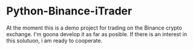 # Python-Binance-iTrader
At the moment this is a demo project for trading on the Binance crypto exchange. I'm goona develop it as far as posible. If there is  an interest in this solutuon, i am ready to cooperate.
